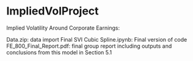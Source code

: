 # ImpliedVolProject
Implied Volatility Around Corporate Earnings: 

Data.zip: data import
Final SVI Cubic Spline.ipynb: Final version of code
FE_800_Final_Report.pdf: final group report including outputs and conclusions from this model in Section 5.1
